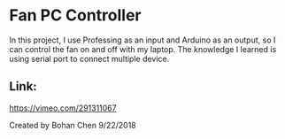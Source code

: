 # Fan PC Controller

In this project, I use Professing as an input and Arduino as an output, so I can control the fan on and off with my laptop. 
The knowledge I learned is using serial port to connect multiple device.

## Link:
https://vimeo.com/291311067 

Created by Bohan Chen
9/22/2018